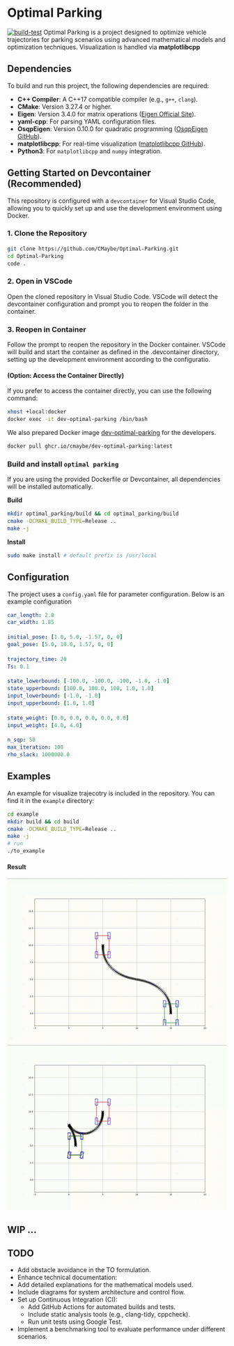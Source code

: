 # Optimal Parking
[![build-test](https://github.com/CMaybe/Optimal-Parking/actions/workflows/optimal-parking.yaml/badge.svg)](https://github.com/CMaybe/Optimal-Parking/actions/workflows/optimal-parking.yaml)
Optimal Parking is a project designed to optimize vehicle trajectories for parking scenarios using advanced mathematical models and optimization techniques. Visualization is handled via **matplotlibcpp**

## Dependencies
To build and run this project, the following dependencies are required:

- **C++ Compiler**: A C++17 compatible compiler (e.g., `g++`, `clang`).
- **CMake**: Version 3.27.4 or higher.
- **Eigen**: Version 3.4.0 for matrix operations ([Eigen Official Site](https://eigen.tuxfamily.org/)).
- **yaml-cpp**: For parsing YAML configuration files.
- **OsqpEigen**: Version 0.10.0 for quadratic programming ([OsqpEigen GitHub](https://github.com/robotology/osqp-eigen)).
- **matplotlibcpp**: For real-time visualization ([matplotlibcpp GitHub](https://github.com/lava/matplotlib-cpp)).
- **Python3**: For `matplotlibcpp` and `numpy` integration.


## Getting Started on Devcontainer (Recommended)
This repository is configured with a `devcontainer` for Visual Studio Code, allowing you to quickly set up and use the development environment using Docker.

### 1. Clone the Repository
```bash
git clone https://github.com/CMaybe/Optimal-Parking.git
cd Optimal-Parking
code .
```
### 2. Open in VSCode

Open the cloned repository in Visual Studio Code. VSCode will detect the devcontainer configuration and prompt you to reopen the folder in the container.

### 3. Reopen in Container

Follow the prompt to reopen the repository in the Docker container. VSCode will build and start the container as defined in the .devcontainer directory, setting up the development environment according to the configuratio.

#### (Option: Access the Container Directly)
If you prefer to access the container directly, you can use the following command:

```bash
xhost +local:docker
docker exec -it dev-optimal-parking /bin/bash
``` 

We also prepared Docker image [dev-optimal-parking](https://github.com/users/CMaybe/packages/container/package/dev-optimal-parking) for the developers. 
``` bash
docker pull ghcr.io/cmaybe/dev-optimal-parking:latest
```




### Build and install `optimal parking`
If you are using the provided Dockerfile or Devcontainer, all dependencies will be installed automatically.

**Build**  
```bash
mkdir optimal_parking/build && cd optimal_parking/build
cmake -DCMAKE_BUILD_TYPE=Release ..
make -j
```
**Install**
```bash
sudo make install # default prefix is /usr/local
```

## Configuration
The project uses a `config.yaml` file for parameter configuration. Below is an example configuration

```yaml
car_length: 2.8
car_width: 1.85

initial_pose: [1.0, 5.0, -1.57, 0, 0]
goal_pose: [5.0, 10.0, 1.57, 0, 0]

trajectory_time: 20
Ts: 0.1

state_lowerbound: [-100.0, -100.0, -100, -1.0, -1.0]
state_upperbound: [100.0, 100.0, 100, 1.0, 1.0]
input_lowerbound: [-1.0, -1.0]
input_upperbound: [1.0, 1.0]

state_weight: [0.0, 0.0, 0.0, 0.0, 0.0]
input_weight: [4.0, 4.0]

n_sqp: 50
max_iteration: 100
rho_slack: 1000000.0
```


## Examples
An example for visualize trajecotry is included in the repository. You can find it in the `example` directory:
```bash
cd example
mkdir build && cd build
cmake -DCMAKE_BUILD_TYPE=Release ..
make -j
# run
./to_example 
```
#### Result
![demo1](docs/assets/demo/demo1.gif)
![demo2](docs/assets/demo/demo2.gif)


## WIP ...

## TODO
-  Add obstacle avoidance in the TO formulation.
-  Enhance technical documentation:
  - Add detailed explanations for the mathematical models used.
  - Include diagrams for system architecture and control flow.
- Set up Continuous Integration (CI):
  - Add GitHub Actions for automated builds and tests.
  - Include static analysis tools (e.g., clang-tidy, cppcheck).
  - Run unit tests using Google Test.
- Implement a benchmarking tool to evaluate performance under different scenarios.
